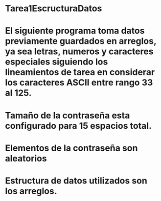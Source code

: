 # Tarea1EscructuraDatos

# El siguiente programa toma datos previamente guardados en arreglos, ya sea letras, numeros y caracteres especiales siguiendo los lineamientos de tarea en considerar los caracteres ASCII entre rango 33 al 125.

# Tamaño de la contraseña esta configurado para 15 espacios total.

# Elementos de la contraseña son aleatorios 

# Estructura de datos utilizados son los arreglos.
